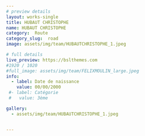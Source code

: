 ```yaml
---
# preview details
layout: works-single
title: HUBAUT CHRISTOPHE
name: HUBAUT CHRISTOPHE
category:  Route
category_slug:  road
image: assets/img/team/HUBAUTCHRISTOPHE_1.jpeg

# full details
live_preview: https://bslthemes.com
#1920 / 1020
#full_image: assets/img/team/FELIXMOULIN_large.jpeg
info:
  - label: Date de naissance
    value: 00/00/2000
 #- label: Catégorie 
 #   value: 3ème

gallery:
  - assets/img/team/HUBAUTCHRISTOPHE_1.jpeg


---
```

